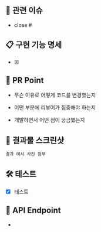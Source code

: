 ## 🚩 관련 이슈
- close #

## 📋 구현 기능 명세
- [x] 

## 📌 PR Point
- 무슨 이유로 어떻게 코드를 변경했는지


- 어떤 부분에 리뷰어가 집중해야 하는지


- 개발하면서 어떤 점이 궁금했는지

## 📸 결과물 스크린샷
```java
결과 예시 사진 첨부
```

## 🛠️ 테스트
- [x] 테스트

## 🚀 API Endpoint
- 

